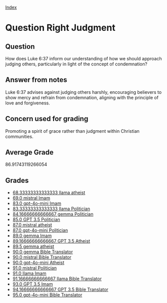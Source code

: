 
[Index](../../index.md)
# Question Right Judgment
## Question
How does Luke 6:37 inform our understanding of how we should approach judging others, particularly in light of the concept of condemnation?

## Answer from notes
Luke 6:37 advises against judging others harshly, encouraging believers to show mercy and refrain from condemnation, aligning with the principle of love and forgiveness.

## Concern used for grading
Promoting a spirit of grace rather than judgment within Christian communities.

## Average Grade
86.91743119266054

## Grades
 * [68.33333333333333 llama atheist](../answers/llama_atheist/Right_Judgment.md)
 * [69.0 mistral Imam](../answers/mistral_Imam/Right_Judgment.md)
 * [83.0 gpt-4o-mini Imam](../answers/gpt-4o-mini_Imam/Right_Judgment.md)
 * [83.33333333333333 llama Politician](../answers/llama_Politician/Right_Judgment.md)
 * [84.16666666666667 gemma Politician](../answers/gemma_Politician/Right_Judgment.md)
 * [85.0 GPT 3.5 Politician](../answers/GPT_3.5_Politician/Right_Judgment.md)
 * [87.0 mistral atheist](../answers/mistral_atheist/Right_Judgment.md)
 * [87.0 gpt-4o-mini Politician](../answers/gpt-4o-mini_Politician/Right_Judgment.md)
 * [89.0 gemma Imam](../answers/gemma_Imam/Right_Judgment.md)
 * [89.16666666666667 GPT 3.5 Atheist](../answers/GPT_3.5_Atheist/Right_Judgment.md)
 * [89.5 gemma atheist](../answers/gemma_atheist/Right_Judgment.md)
 * [90.0 gemma Bible Translator](../answers/gemma_Bible_Translator/Right_Judgment.md)
 * [90.0 mistral Bible Translator](../answers/mistral_Bible_Translator/Right_Judgment.md)
 * [90.0 gpt-4o-mini Atheist](../answers/gpt-4o-mini_Atheist/Right_Judgment.md)
 * [91.0 mistral Politician](../answers/mistral_Politician/Right_Judgment.md)
 * [91.0 llama Imam](../answers/llama_Imam/Right_Judgment.md)
 * [91.16666666666667 llama Bible Translator](../answers/llama_Bible_Translator/Right_Judgment.md)
 * [93.0 GPT 3.5 Imam](../answers/GPT_3.5_Imam/Right_Judgment.md)
 * [94.16666666666667 GPT 3.5 Bible Translator](../answers/GPT_3.5_Bible_Translator/Right_Judgment.md)
 * [95.0 gpt-4o-mini Bible Translator](../answers/gpt-4o-mini_Bible_Translator/Right_Judgment.md)
